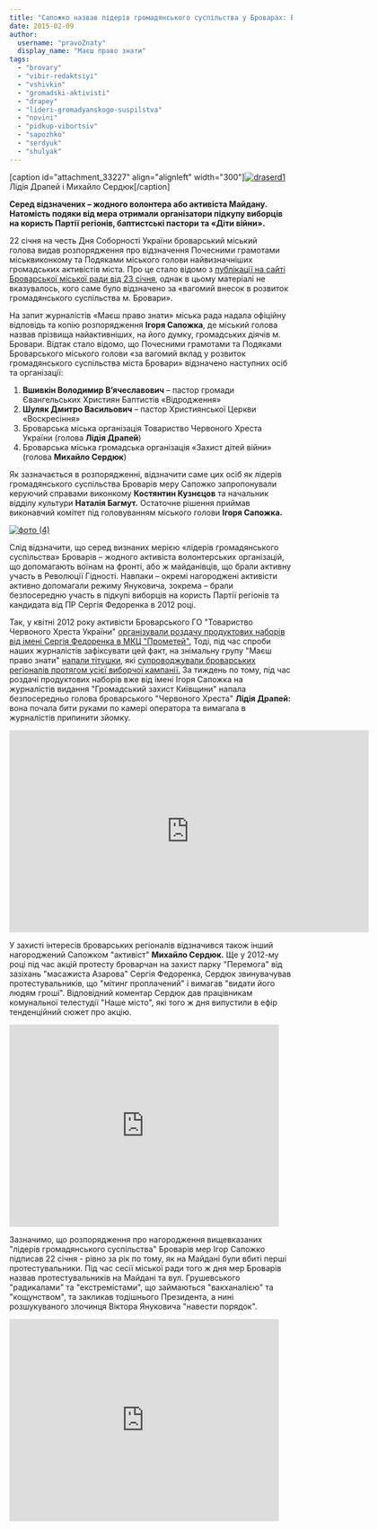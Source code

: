 ```yaml
---
title: "Сапожко назвав лідерів громадянського суспільства у Броварах: Вшивкін, Драпей, Сердюк і Шуляк"
date: 2015-02-09
author: 
  username: "pravoZnaty"
  display_name: "Маєш право знати"
tags: 
  - "brovary"
  - "vibir-redaktsiyi"
  - "vshivkin"
  - "gromadski-aktivisti"
  - "drapey"
  - "lideri-gromadyanskogo-suspilstva"
  - "novini"
  - "pidkup-vibortsiv"
  - "sapozhko"
  - "serdyuk"
  - "shulyak"
---
```


\[caption id="attachment\_33227" align="alignleft" width="300"\][![draserd1](https://mpz.brovary.org/wp-content/uploads/2015/02/draserd1.jpg)](https://mpz.brovary.org/wp-content/uploads/2015/02/draserd1.jpg) Лідія Драпей і Михайло Сердюк\[/caption\]

**Серед відзначених – жодного волонтера або активіста Майдану. Натомість подяки від мера отримали організатори підкупу виборців на користь Партії регіонів, баптистські пастори та «Діти війни».**

22 січня на честь Дня Соборності України броварський міський голова видав розпорядження про відзначення Почесними грамотами міськвиконкому та Подяками міського голови найвизначніших громадських активістів міста. Про це стало відомо з [публікації на сайті Броварської міської ради від 23 січня](http://brovary-rada.gov.ua/urochistii-zakh%D1%96d-do-dnya-sobornost%D1%96-ukra%D1%97ni), однак в цьому матеріалі не вказувалось, кого саме було відзначено за «вагомий внесок в розвиток громадянського суспільства м. Бровари».

На запит журналістів «Маєш право знати» міська рада надала офіційну відповідь та копію розпорядження **Ігоря Сапожка**, де міський голова назвав прізвища найактивніших, на його думку, громадських діячів м. Бровари. Відтак стало відомо, що Почесними грамотами та Подяками Броварського міського голови «за вагомий вклад у розвиток громадянського суспільства міста Бровари» відзначено наступних осіб та організації:

1. **Вшивкін Володимир В’ячеславович** – пастор громади Євангельських Християн Баптистів «Відродження»
2. **Шуляк Дмитро Васильович** – пастор Християнської Церкви «Воскресіння»
3. Броварська міська організація Товариство Червоного Хреста України (голова **Лідія Драпей**)
4. Броварська міська громадська організація «Захист дітей війни» (голова **Михайло Сердюк**)

Як зазначається в розпорядженні, відзначити саме цих осіб як лідерів громадянського суспільства Броварів меру Сапожко запропонували керуючий справами виконкому **Костянтин Кузнєцов** та начальник відділу культури **Наталія Багмут.** Остаточне рішення приймав виконавчий комітет під головуванням міського голови **Ігоря Сапожка.**

[![фото (4)](https://mpz.brovary.org/wp-content/uploads/2015/02/foto-4.jpg)](https://mpz.brovary.org/wp-content/uploads/2015/02/foto-4.jpg)

Слід відзначити, що серед визнаних мерією «лідерів громадянського суспільства» Броварів – жодного активіста волонтерських організацій, що допомагають воїнам на фронті, або ж майданівців, що брали активну участь в Революції Гідності. Навпаки – окремі нагороджені активісти активно допомагали режиму Януковича, зокрема – брали безпосередню участь в підкупі виборців на користь Партії регіонів та кандидата від ПР Сергія Федоренка в 2012 році.

Так, у квітні 2012 року активісти Броварського ГО "Товариство Червоного Хреста України" [організували роздачу продуктових наборів від імені Сергія Федоренка в МКЦ "Прометей".](https://mpz.brovary.org/fedorenko-rozpochav-peredviborchu-rozdachu-produktovih-naboriv-video/) Тоді, під час спроби наших журналістів зафіксувати цей факт, на знімальну групу "Маєш право знати" [напали тітушки](https://mpz.brovary.org/terminovo-na-znimalnu-grupu-mayesh-pravo-znati-zdiysneno-napad/), які [супроводжували броварських регіоналів протягом усієї виборчої кампанії.](https://mpz.brovary.org/stvoryuyemo-reyestr-brovarskih-sportsmeniv-boyovikiv/) За тиждень по тому, під час роздачі продуктових наборів вже від імені Ігоря Сапожка на журналістів видання "Громадський захист Київщини" напала безпосередньо голова броварського "Червоного Хреста" **Лідія Драпей:** вона почала бити руками по камері оператора та вимагала в журналістів припинити зйомку.

<iframe src="https://www.youtube.com/embed/ja4hUHRJllc" width="640" height="360" frameborder="0" allowfullscreen="allowfullscreen"></iframe>

У захисті інтересів броварських регіоналів відзначився також інший нагороджений Сапожком "активіст" **Михайло Сердюк.** Ще у 2012-му році під час акцій протесту броварчан на захист парку "Перемога" від зазіхань "масажиста Азарова" Сергія Федоренка, Сердюк звинувачував протестувальників, що "мітинг проплачений" і вимагав "видати його людям гроші". Відповідний коментар Сердюк дав працівникам комунальної телестудії "Наше місто", які того ж дня випустили в ефір тенденційний сюжет про акцію.

<iframe src="https://www.youtube.com/embed/sPbf4MzNva0" width="480" height="360" frameborder="0" allowfullscreen="allowfullscreen"></iframe>

Зазначимо, що розпорядження про нагородження вищевказаних "лідерів громадянського суспільства" Броварів мер Ігор Сапожко підписав 22 січня - рівно за рік по тому, як на Майдані були вбиті перші протестувальники. Під час сесії міської ради того ж дня мер Броварів назвав протестувальників на Майдані та вул. Грушевського "радикалами" та "екстремістами", що займаються "вакханалією" та "кощунством", та закликав тодішнього Президента, а нині розшукуваного злочинця Віктора Януковича "навести порядок".

<iframe src="https://www.youtube.com/embed/Hd6hpn5BZhQ" width="480" height="360" frameborder="0" allowfullscreen="allowfullscreen"></iframe>
